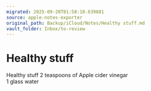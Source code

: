 ```yaml
---
migrated: 2025-09-20T01:58:10.639881
source: apple-notes-exporter
original_path: Backup/iCloud/Notes/Healthy stuff.md
vault_folder: Inbox/to-review
---
```

# Healthy stuff

Healthy stuff
2 teaspoons of Apple cider vinegar  
1 glass water 
